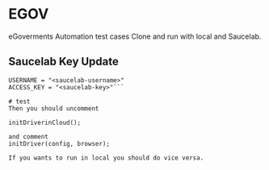 # EGOV
eGoverments Automation test cases
Clone and run with local and Saucelab.

## Saucelab Key Update

```[src/main/java/agent/internal/WebAgentFactory.java]
USERNAME = "<saucelab-username>"
ACCESS_KEY = "<saucelab-key>"```

# test
Then you should uncomment

initDriverinCloud();

and comment
initDriver(config, browser);

If you wants to run in local you should do vice versa.
